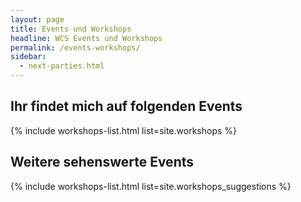 ```yaml
---
layout: page
title: Events und Workshops
headline: WCS Events und Workshops
permalink: /events-workshops/
sidebar:
  - next-parties.html
---
```


## Ihr findet mich auf folgenden Events

{% include workshops-list.html list=site.workshops %}

## Weitere sehenswerte Events

{% include workshops-list.html list=site.workshops_suggestions %}
